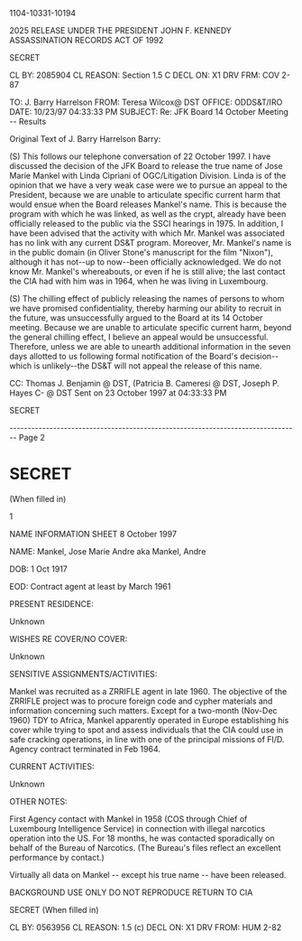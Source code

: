 1104-10331-10194

2025 RELEASE UNDER THE PRESIDENT JOHN F. KENNEDY ASSASSINATION RECORDS ACT OF 1992

SECRET

CL BY: 2085904
CL REASON: Section 1.5 C
DECL ON: X1
DRV FRM: COV 2-87

TO: J. Barry Harrelson
FROM: Teresa Wilcox@ DST
OFFICE: ODDS&T/IRO
DATE: 10/23/97 04:33:33 PM
SUBJECT: Re: JFK Board 14 October Meeting -- Results

Original Text of J. Barry Harrelson
Barry:

(S) This follows our telephone conversation of 22 October 1997. I have discussed the decision of the JFK Board to release the true name of Jose Marie Mankel with Linda Cipriani of OGC/Litigation Division. Linda is of the opinion that we have a very weak case were we to pursue an appeal to the President, because we are unable to articulate specific current harm that would ensue when the Board releases Mankel's name. This is because the program with which he was linked, as well as the crypt, already have been officially released to the public via the SSCI hearings in 1975. In addition, I have been advised that the activity with which Mr. Mankel was associated has no link with any current DS&T program. Moreover, Mr. Mankel's name is in the public domain (in Oliver Stone's manuscript for the film "Nixon"), although it has not--up to now--been officially acknowledged. We do not know Mr. Mankel's whereabouts, or even if he is still alive; the last contact the CIA had with him was in 1964, when he was living in Luxembourg.

(S) The chilling effect of publicly releasing the names of persons to whom we have promised confidentiality, thereby harming our ability to recruit in the future, was unsuccessfully argued to the Board at its 14 October meeting. Because we are unable to articulate specific current harm, beyond the general chilling effect, I believe an appeal would be unsuccessful. Therefore, unless we are able to unearth additional information in the seven days allotted to us following formal notification of the Board's decision--which is unlikely--the DS&T will not appeal the release of this name.

CC: Thomas J. Benjamin @ DST, (Patricia B. Cameresi @ DST, Joseph P. Hayes C- @ DST
Sent on 23 October 1997 at 04:33:33 PM

SECRET


-------------------------------------------------------------------------------- Page 2

# SECRET
(When filled in)

1

NAME INFORMATION SHEET 8 October 1997

NAME: Mankel, Jose Marie Andre aka Mankel, Andre

DOB: 1 Oct 1917

EOD: Contract agent at least by March 1961

PRESENT RESIDENCE:

Unknown

WISHES RE COVER/NO COVER:

Unknown

SENSITIVE ASSIGNMENTS/ACTIVITIES:

Mankel was recruited as a ZRRIFLE agent in late 1960. The objective of the ZRRIFLE project was to procure foreign code and cypher materials and information concerning such matters. Except for a two-month (Nov-Dec 1960) TDY to Africa, Mankel apparently operated in Europe establishing his cover while trying to spot and assess individuals that the CIA could use in safe cracking operations, in line with one of the principal missions of FI/D. Agency contract terminated in Feb 1964.

CURRENT ACTIVITIES:

Unknown

OTHER NOTES:

First Agency contact with Mankel in 1958 (COS through Chief of Luxembourg Intelligence Service) in connection with illegal narcotics operation into the US. For 18 months, he was contacted sporadically on behalf of the Bureau of Narcotics. (The Bureau's files reflect an excellent performance by contact.)

Virtually all data on Mankel -- except his true name -- have been released.

BACKGROUND USE ONLY
DO NOT REPRODUCE
RETURN TO CIA

SECRET
(When filled in)

CL BY: 0563956
CL REASON: 1.5 (c)
DECL ON: X1
DRV FROM: HUM 2-82
